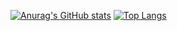 [![Anurag's GitHub stats](https://github-readme-stats.vercel.app/api?username=henimex&show_icons=true&theme=merko)](https://github.com/henimex/github-readme-stats)
[![Top Langs](https://github-readme-stats.vercel.app/api/top-langs/?username=henimex&layout=compact)](https://github.com/henimex/github-readme-stats)
